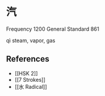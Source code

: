# 汽
Frequency 1200
General Standard 861

qì
steam, vapor, gas

## References
- [[HSK 2]]
- [[7 Strokes]]
- [[水 Radical]]